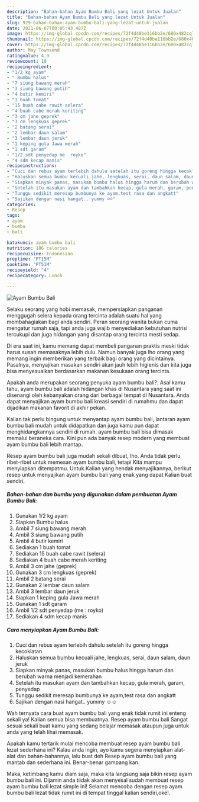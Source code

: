 ```yaml
---
description: "Bahan-bahan Ayam Bumbu Bali yang lezat Untuk Jualan"
title: "Bahan-bahan Ayam Bumbu Bali yang lezat Untuk Jualan"
slug: 929-bahan-bahan-ayam-bumbu-bali-yang-lezat-untuk-jualan
date: 2021-06-07T00:05:43.487Z
image: https://img-global.cpcdn.com/recipes/72f4d48be116bb2e/680x482cq70/ayam-bumbu-bali-foto-resep-utama.jpg
thumbnail: https://img-global.cpcdn.com/recipes/72f4d48be116bb2e/680x482cq70/ayam-bumbu-bali-foto-resep-utama.jpg
cover: https://img-global.cpcdn.com/recipes/72f4d48be116bb2e/680x482cq70/ayam-bumbu-bali-foto-resep-utama.jpg
author: May Townsend
ratingvalue: 4.9
reviewcount: 10
recipeingredient:
- "1/2 kg ayam"
- " Bumbu halus"
- "7 siung bawang merah"
- "3 siung bawang putih"
- "4 butir kemiri"
- "1 buah tomat"
- "15 buah cabe rawit selera"
- "4 buah cabe merah keriting"
- "3 cm jahe geprek"
- "3 cm lengkuas geprek"
- "2 batang serai"
- "2 lembar daun salam"
- "3 lembar daun jeruk"
- "1 keping gula Jawa merah"
- "1 sdt garam"
- "1/2 sdt penyedap me  royko"
- "4 sdm kecap manis"
recipeinstructions:
- "Cuci dan rebus ayam terlebih dahulu setelah itu goreng hingga kecoklatan"
- "Haluskan semua bumbu kecuali jahe, lengkuas, serai, daun salam, daun jeruk"
- "Siapkan minyak panas, masukan bumbu halus hingga harum dan berubah warna menjadi kemerahan"
- "Setelah itu masukan ayam dan tambahkan kecap, gula merah, garam, penyedap"
- "Tunggu sedikit meresap bumbunya ke ayam,test rasa dan angkatt"
- "Sajikan dengan nasi hangat.. yummy ☺☺"
categories:
- Resep
tags:
- ayam
- bumbu
- bali

katakunci: ayam bumbu bali 
nutrition: 186 calories
recipecuisine: Indonesian
preptime: "PT15M"
cooktime: "PT51M"
recipeyield: "4"
recipecategory: Lunch

---
```



![Ayam Bumbu Bali](https://img-global.cpcdn.com/recipes/72f4d48be116bb2e/680x482cq70/ayam-bumbu-bali-foto-resep-utama.jpg)

Selaku seorang yang hobi memasak, mempersiapkan panganan menggugah selera kepada orang tercinta adalah suatu hal yang membahagiakan bagi anda sendiri. Peran seorang  wanita bukan cuma mengatur rumah saja, tapi anda juga wajib menyediakan kebutuhan nutrisi tercukupi dan juga hidangan yang disantap orang tercinta mesti sedap.

Di era  saat ini, kamu memang dapat membeli panganan praktis meski tidak harus susah memasaknya lebih dulu. Namun banyak juga lho orang yang memang ingin memberikan yang terbaik bagi orang yang dicintainya. Pasalnya, menyajikan masakan sendiri akan jauh lebih higienis dan kita juga bisa menyesuaikan berdasarkan makanan kesukaan orang tercinta. 



Apakah anda merupakan seorang penyuka ayam bumbu bali?. Asal kamu tahu, ayam bumbu bali adalah hidangan khas di Nusantara yang saat ini disenangi oleh kebanyakan orang dari berbagai tempat di Nusantara. Anda dapat menyajikan ayam bumbu bali kreasi sendiri di rumahmu dan dapat dijadikan makanan favorit di akhir pekan.

Kalian tak perlu bingung untuk menyantap ayam bumbu bali, lantaran ayam bumbu bali mudah untuk didapatkan dan juga kamu pun dapat menghidangkannya sendiri di rumah. ayam bumbu bali bisa dimasak memalui beraneka cara. Kini pun ada banyak resep modern yang membuat ayam bumbu bali lebih mantap.

Resep ayam bumbu bali juga mudah sekali dibuat, lho. Anda tidak perlu ribet-ribet untuk memesan ayam bumbu bali, tetapi Kita mampu menyiapkan ditempatmu. Untuk Kalian yang hendak menyajikannya, berikut resep untuk menyajikan ayam bumbu bali yang enak yang dapat Kalian buat sendiri.

<!--inarticleads1-->

##### Bahan-bahan dan bumbu yang digunakan dalam pembuatan Ayam Bumbu Bali:

1. Gunakan 1/2 kg ayam
1. Siapkan  Bumbu halus
1. Ambil 7 siung bawang merah
1. Ambil 3 siung bawang putih
1. Ambil 4 butir kemiri
1. Sediakan 1 buah tomat
1. Sediakan 15 buah cabe rawit (selera)
1. Sediakan 4 buah cabe merah keriting
1. Ambil 3 cm jahe (geprek)
1. Gunakan 3 cm lengkuas (geprek)
1. Ambil 2 batang serai
1. Gunakan 2 lembar daun salam
1. Ambil 3 lembar daun jeruk
1. Siapkan 1 keping gula Jawa merah
1. Gunakan 1 sdt garam
1. Ambil 1/2 sdt penyedap (me : royko)
1. Sediakan 4 sdm kecap manis




<!--inarticleads2-->

##### Cara menyiapkan Ayam Bumbu Bali:

1. Cuci dan rebus ayam terlebih dahulu setelah itu goreng hingga kecoklatan
1. Haluskan semua bumbu kecuali jahe, lengkuas, serai, daun salam, daun jeruk
1. Siapkan minyak panas, masukan bumbu halus hingga harum dan berubah warna menjadi kemerahan
1. Setelah itu masukan ayam dan tambahkan kecap, gula merah, garam, penyedap
1. Tunggu sedikit meresap bumbunya ke ayam,test rasa dan angkatt
1. Sajikan dengan nasi hangat.. yummy ☺☺




Wah ternyata cara buat ayam bumbu bali yang enak tidak rumit ini enteng sekali ya! Kalian semua bisa membuatnya. Resep ayam bumbu bali Sangat sesuai sekali buat kamu yang sedang belajar memasak ataupun juga untuk anda yang telah lihai memasak.

Apakah kamu tertarik mulai mencoba membuat resep ayam bumbu bali lezat sederhana ini? Kalau anda ingin, ayo kamu segera menyiapkan alat-alat dan bahan-bahannya, lalu buat deh Resep ayam bumbu bali yang mantab dan sederhana ini. Benar-benar gampang kan. 

Maka, ketimbang kamu diam saja, maka kita langsung saja bikin resep ayam bumbu bali ini. Dijamin anda tiidak akan menyesal sudah membuat resep ayam bumbu bali lezat simple ini! Selamat mencoba dengan resep ayam bumbu bali lezat tidak rumit ini di tempat tinggal kalian sendiri,oke!.

